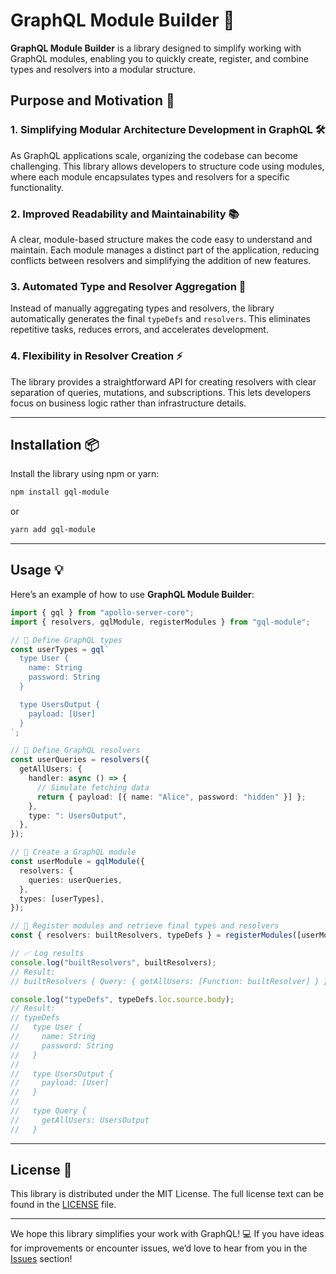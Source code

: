 # GraphQL Module Builder 🚀

**GraphQL Module Builder** is a library designed to simplify working with GraphQL modules, enabling you to quickly create, register, and combine types and resolvers into a modular structure.

## Purpose and Motivation 🌟

### 1. **Simplifying Modular Architecture Development in GraphQL** 🛠️

As GraphQL applications scale, organizing the codebase can become challenging. This library allows developers to structure code using modules, where each module encapsulates types and resolvers for a specific functionality.

### 2. **Improved Readability and Maintainability** 📚

A clear, module-based structure makes the code easy to understand and maintain. Each module manages a distinct part of the application, reducing conflicts between resolvers and simplifying the addition of new features.

### 3. **Automated Type and Resolver Aggregation** 🤖

Instead of manually aggregating types and resolvers, the library automatically generates the final `typeDefs` and `resolvers`. This eliminates repetitive tasks, reduces errors, and accelerates development.

### 4. **Flexibility in Resolver Creation** ⚡

The library provides a straightforward API for creating resolvers with clear separation of queries, mutations, and subscriptions. This lets developers focus on business logic rather than infrastructure details.

---

## Installation 📦

Install the library using npm or yarn:

```bash
npm install gql-module
```

or

```bash
yarn add gql-module
```

---

## Usage 💡

Here’s an example of how to use **GraphQL Module Builder**:

```typescript
import { gql } from "apollo-server-core";
import { resolvers, gqlModule, registerModules } from "gql-module";

// 📄 Define GraphQL types
const userTypes = gql`
  type User {
    name: String
    password: String
  }

  type UsersOutput {
    payload: [User]
  }
`;

// 🔧 Define GraphQL resolvers
const userQueries = resolvers({
  getAllUsers: {
    handler: async () => {
      // Simulate fetching data
      return { payload: [{ name: "Alice", password: "hidden" }] };
    },
    type: ": UsersOutput",
  },
});

// 🧩 Create a GraphQL module
const userModule = gqlModule({
  resolvers: {
    queries: userQueries,
  },
  types: [userTypes],
});

// 🔗 Register modules and retrieve final types and resolvers
const { resolvers: builtResolvers, typeDefs } = registerModules([userModule]);

// ✅ Log results
console.log("builtResolvers", builtResolvers);
// Result:
// builtResolvers { Query: { getAllUsers: [Function: builtResolver] } }

console.log("typeDefs", typeDefs.loc.source.body);
// Result:
// typeDefs
//   type User {
//     name: String
//     password: String
//   }
//
//   type UsersOutput {
//     payload: [User]
//   }
//
//   type Query {
//     getAllUsers: UsersOutput
//   }
```

---

## License 📜

This library is distributed under the MIT License. The full license text can be found in the [LICENSE](./LICENSE) file.

---

We hope this library simplifies your work with GraphQL! 💻 If you have ideas for improvements or encounter issues, we’d love to hear from you in the [Issues](https://github.com/Diyor2009/gql-module/issues) section!


